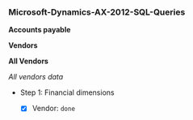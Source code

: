 ﻿### Microsoft-Dynamics-AX-2012-SQL-Queries
**Accounts payable**

**Vendors**

**All Vendors**

*All vendors data*

* Step 1: Financial dimensions
	- [x] Vendor: `done`



